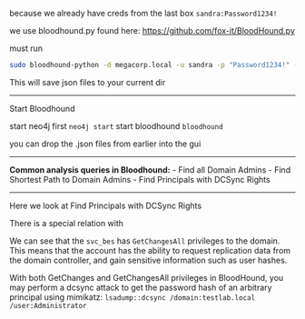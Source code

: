 because we already have creds from the last box
`sandra:Password1234!`

we use bloodhound.py found here:
https://github.com/fox-it/BloodHound.py

must run
```bash
sudo bloodhound-python -d megacorp.local -u sandra -p "Password1234!" -gc pathfinder.megacorp.local -c all -ns 10.10.10.30
```

This will save json files to your current dir

---

Start Bloodhound

start neo4j first
`neo4j start`
start bloodhound
`bloodhound`

you can drop the .json files from earlier into the gui

---

**Common analysis queries in Bloodhound:**
	- Find all Domain Admins
	- Find Shortest Path to Domain Admins
	- Find Principals with DCSync Rights

---

Here we look at Find Principals with DCSync Rights

There is a special relation with 

We can see that the `svc_bes` has `GetChangesAll` privileges to the domain. This means that the account has the ability to request replication data from the domain controller, and gain sensitive information such as user hashes. 

With both GetChanges and GetChangesAll privileges in BloodHound, you may perform a dcsync attack to get the password hash of an arbitrary principal using mimikatz: `lsadump::dcsync /domain:testlab.local /user:Administrator`

